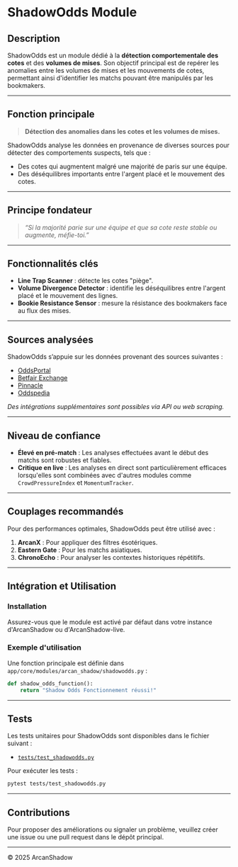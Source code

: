# ShadowOdds Module

## Description
ShadowOdds est un module dédié à la **détection comportementale des cotes** et des **volumes de mises**. Son objectif principal est de repérer les anomalies entre les volumes de mises et les mouvements de cotes, permettant ainsi d'identifier les matchs pouvant être manipulés par les bookmakers.

---

## Fonction principale
> **Détection des anomalies dans les cotes et les volumes de mises.**

ShadowOdds analyse les données en provenance de diverses sources pour détecter des comportements suspects, tels que :
- Des cotes qui augmentent malgré une majorité de paris sur une équipe.
- Des déséquilibres importants entre l'argent placé et le mouvement des cotes.

---

## Principe fondateur
> *“Si la majorité parie sur une équipe et que sa cote reste stable ou augmente, méfie-toi.”*

---

## Fonctionnalités clés
- **Line Trap Scanner** : détecte les cotes "piège".
- **Volume Divergence Detector** : identifie les déséquilibres entre l'argent placé et le mouvement des lignes.
- **Bookie Resistance Sensor** : mesure la résistance des bookmakers face au flux des mises.

---

## Sources analysées
ShadowOdds s’appuie sur les données provenant des sources suivantes :
- [OddsPortal](https://www.oddsportal.com)
- [Betfair Exchange](https://www.betfair.com/exchange)
- [Pinnacle](https://www.pinnacle.com)
- [Oddspedia](https://www.oddspedia.com)

*Des intégrations supplémentaires sont possibles via API ou web scraping.*

---

## Niveau de confiance
- **Élevé en pré-match** : Les analyses effectuées avant le début des matchs sont robustes et fiables.
- **Critique en live** : Les analyses en direct sont particulièrement efficaces lorsqu'elles sont combinées avec d'autres modules comme `CrowdPressureIndex` et `MomentumTracker`.

---

## Couplages recommandés
Pour des performances optimales, ShadowOdds peut être utilisé avec :
1. **ArcanX** : Pour appliquer des filtres ésotériques.
2. **Eastern Gate** : Pour les matchs asiatiques.
3. **ChronoEcho** : Pour analyser les contextes historiques répétitifs.

---

## Intégration et Utilisation

### Installation
Assurez-vous que le module est activé par défaut dans votre instance d'ArcanShadow ou d'ArcanShadow-live.

### Exemple d'utilisation
Une fonction principale est définie dans `app/core/modules/arcan_shadow/shadowodds.py` :
```python
def shadow_odds_function():
    return "Shadow Odds Fonctionnement réussi!"
```

---

## Tests
Les tests unitaires pour ShadowOdds sont disponibles dans le fichier suivant :
- [`tests/test_shadowodds.py`](../../../../tests/test_shadowodds.py)

Pour exécuter les tests :
```bash
pytest tests/test_shadowodds.py
```

---

## Contributions
Pour proposer des améliorations ou signaler un problème, veuillez créer une issue ou une pull request dans le dépôt principal.

---

© 2025 ArcanShadow
